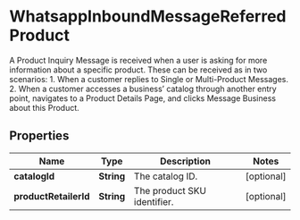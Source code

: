 

# WhatsappInboundMessageReferredProduct

A Product Inquiry Message is received when a user is asking for more information about a specific product. These can be received as in two scenarios: 1. When a customer replies to Single or Multi-Product Messages. 2. When a customer accesses a business’ catalog through another entry point, navigates to a Product Details Page, and clicks Message Business about this Product.

## Properties

| Name | Type | Description | Notes |
|------------ | ------------- | ------------- | -------------|
|**catalogId** | **String** | The catalog ID. |  [optional] |
|**productRetailerId** | **String** | The product SKU identifier. |  [optional] |



